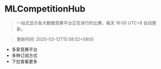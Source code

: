 # MLCompetitionHub

> 一站式显示各大数据竞赛平台正在进行的比赛，每天 16:00 UTC+8 自动更新。
  
> 更新时间: 2020-03-12T15:58:52+0800 

* 多家竞赛平台
* 多种订阅方式
* 下拉查看更多